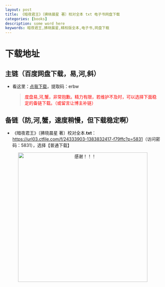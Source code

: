 ```yaml
---
layout: post
title: 《暗夜君王》〔拂晓晨星 著〕校对全本 txt 电子书网盘下载
categories: [books]
description: some word here
keywords: 暗夜君王,拂晓晨星,精校版全本,电子书,网盘下载
---
```


# 下载地址

## 主链（百度网盘下载，易,河,斜）

- 看这里：[点我下载](https://pan.baidu.com/s/1iMXUbSbtZQZjDcqDmnWUyw?pwd=erbw)，提取码：erbw

  > <p style="color:red" >度盘易,河,蟹，非常抱歉。精力有限，若维护不及时，可以选择下面稳定的备链下载。（或留言让博主补链）</p>

## 备链（防,河,蟹，速度稍慢，但下载稳定啊）

- 《暗夜君王》〔拂晓晨星 著〕校对全本.**txt**：<https://url03.ctfile.com/f/24333903-1383832417-f79ffc?p=5831>（访问密码：5831），选择【普通下载】

<div align="center"><img src="https://pic.imgdb.cn/item/6707df6bd29ded1a8ce37031.gif" alt="感谢！！！" width="420px" height="auto"/></div>
